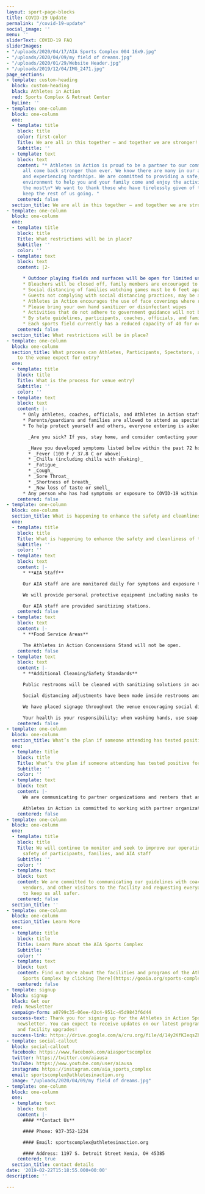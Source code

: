 ```yaml
---
layout: sport-page-blocks
title: COVID-19 Update
permalink: "/covid-19-update"
social_image: ''
menu: ''
sliderText: COVID-19 FAQ
sliderImages:
- "/uploads/2020/04/17/AIA Sports Complex 004 16x9.jpg"
- "/uploads/2020/04/09/my field of dreams.jpg"
- "/uploads/2020/01/29/Website Header.jpg"
- "/uploads/2019/12/04/IMG_2471.jpg"
page_sections:
- template: custom-heading
  block: custom-heading
  black: Athletes in Action
  red: Sports Complex & Retreat Center
  byLine: ''
- template: one-column
  block: one-column
  one:
  - template: title
    block: title
    color: first-color
    Title: We are all in this together – and together we are stronger!
    Subtitle: ''
  - template: text
    block: text
    content: "* Athletes in Action is proud to be a partner to our community as we
      all come back stronger than ever. We know there are many in our area hurting
      and experiencing hardships. We are committed to providing a safe, clean, positive
      environment to help you and your family come and enjoy the activities you love
      the most\n* We want to thank those who have tirelessly given of themselves to
      keep the rest of us going. "
    centered: false
  section_title: We are all in this together – and together we are stronger!
- template: one-column
  block: one-column
  one:
  - template: title
    block: title
    Title: What restrictions will be in place?
    Subtitle: ''
    color: ''
  - template: text
    block: text
    content: |2-

      * Outdoor playing fields and surfaces will be open for limited use with distancing requirements that include:
      * Bleachers will be closed off, family members are encouraged to bring in their own chairs and viewing will be limited
      * Social distancing of families watching games must be 6 feet apart, guests not complying will be reminded to practice distancing
      * Guests not complying with social distancing practices, may be asked to leave the premises
      * Athletes in Action encourages the use of face coverings where required or recommended by the CDC, state, and local governments as a preventative step to helping one another
      * Please bring your own hand sanitizer or disinfectant wipes
      * Activities that do not adhere to government guidance will not be allowed
      * By state guidelines, participants, coaches, officials, and families must bring their own water; please bring plenty of water to stay well hydrated throughout the entire activity
      * Each sports field currently has a reduced capacity of 40 for occupancy for athletes, coaches, and officials, to allow for appropriate social distancing
    centered: false
  section_title: What restrictions will be in place?
- template: one-column
  block: one-column
  section_title: What process can Athletes, Participants, Spectators, and other Guests
    to the venue expect for entry?
  one:
  - template: title
    block: title
    Title: What is the process for venue entry?
    Subtitle: ''
    color: ''
  - template: text
    block: text
    content: |-
      * Only athletes, coaches, officials, and Athletes in Action staff are allowed on the playing field
      * Parents/guardians and families are allowed to attend as spectators
      * To help protect yourself and others, everyone entering is asked to review this self-screening checklist daily before arriving:

        _Are you sick? If yes, stay home, and consider contacting your healthcare provider._

        _Have you developed symptoms listed below within the past 72 hours? If yes, stay home, contact your healthcare provider if necessary and let us know you're not able to come._
        * _Fever (100 F / 37.8 C or above)_
        * _Chills (including chills with shaking)_
        * _Fatigue_
        * _Cough_
        * _Sore Throat_
        * _Shortness of breath_
        * _New loss of taste or smell_
      * Any person who has had symptoms or exposure to COVID-19 within the last 14 days is asked not to come to the venue
    centered: false
- template: one-column
  block: one-column
  section_title: What is happening to enhance the safety and cleanliness of the venue?
  one:
  - template: title
    block: title
    Title: What is happening to enhance the safety and cleanliness of the venue?
    Subtitle: ''
    color: ''
  - template: text
    block: text
    content: |-
      * **AIA Staff**

      Our AIA staff are are monitored daily for symptoms and exposure to COVID-19, including temperature taking.

      We will provide personal protective equipment including masks to all AIA staff, and training on how to use it, based on CDC guidelines.

      Our AIA staff are provided sanitizing stations.
    centered: false
  - template: text
    block: text
    content: |-
      * **Food Service Areas**

      The Athletes in Action Concessions Stand will not be open.
    centered: false
  - template: text
    block: text
    content: |-
      * **Additional Cleaning/Safety Standards**

      Public restrooms will be cleaned with sanitizing solutions in accordance with state guidelines at the start or end of each day's activities, with additional cleaning based on peak times.

      Social distancing adjustments have been made inside restrooms and to an outside waiting line.

      We have placed signage throughout the venue encouraging social distancing, hand washing, and other safe practices.

      Your health is your responsibility; when washing hands, use soap and water for at least 20 seconds, especially after blowing your nose, coughing, or sneezing, going to the bathroom, and before eating or touching food; don't touch your eyes, note, or mouth with unwashed hands.
    centered: false
- template: one-column
  block: one-column
  section_title: What’s the plan if someone attending has tested positive for COVID-19?
  one:
  - template: title
    block: title
    Title: What’s the plan if someone attending has tested positive for COVID-19?
    Subtitle: ''
    color: ''
  - template: text
    block: text
    content: |-
      We are communicating to partner organizations and renters that anyone who has tested positive with COVID-19 should not enter the venue until they have been released by their doctor and diagnosed as “recovered.”

      Athletes in Action is committed to working with partner organizations and Greene County Public Health to respond within State of Ohio guidelines if a participant subsequently tests positive for COVID-19.
    centered: false
- template: one-column
  block: one-column
  one:
  - template: title
    block: title
    Title: We will continue to monitor and seek to improve our operations for the
      safety of participants, families, and AIA staff
    Subtitle: ''
    color: ''
  - template: text
    block: text
    content: We are committed to communicating our guidelines with coaches, participants,
      vendors, and other visitors to the facility and requesting everyone work together
      to keep us all safer.
    centered: false
  section_title: ''
- template: one-column
  block: one-column
  section_title: Learn More
  one:
  - template: title
    block: title
    Title: Learn More about the AIA Sports Complex
    Subtitle: ''
    color: ''
  - template: text
    block: text
    content: Find out more about the facilities and programs of the Athletes in Action
      Sports Complex by clicking [here](https://goaia.org/sports-complex "here").
    centered: false
- template: signup
  block: signup
  black: Get our
  red: Newsletter
  campaign-form: a0799c35-06ee-42c4-951c-45d9843f6d44
  success-text: Thank you for signing up for the Athletes in Action Sports Complex
    newsletter. You can expect to receive updates on our latest programs, events,
    and facility upgrades!
  success-link: https://drive.google.com/a/cru.org/file/d/14y2KfKIeqsZh8vjO8P4WK3e6MMqmzmY3/view?usp=sharing
- template: social-callout
  block: social-callout
  facebook: https://www.facebook.com/aiasportscomplex
  twitter: https://twitter.com/aiausa
  YouTube: https://www.youtube.com/user/aiausa
  instagram: https://instagram.com/aia_sports_complex
  email: sportscomplex@athletesinaction.org
  image: "/uploads/2020/04/09/my field of dreams.jpg"
- template: one-column
  block: one-column
  one:
  - template: text
    block: text
    content: |-
      #### **Contact Us**

      #### Phone: 937-352-1234

      #### Email: sportscomplex@athletesinaction.org

      #### Address: 1197 S. Detroit Street Xenia, OH 45385
    centered: true
  section_title: contact details
date: '2019-02-22T15:18:55.000+00:00'
description: ''

---
```

